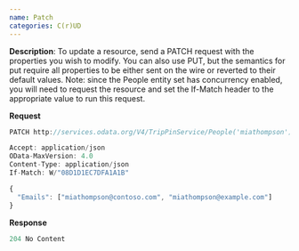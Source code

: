 ```yaml
---
name: Patch
categories: C(r)UD
---
```


**Description**: To update a resource, send a PATCH request with the properties you wish to modify. You can also use PUT, but the semantics for put require all properties to be either sent on the wire or reverted to their default values. Note: since the People entity set has concurrency enabled, you will need to request the resource and set the If-Match header to the appropriate value to run this request.

**Request**

```js
PATCH http://services.odata.org/V4/TripPinService/People('miathompson')

Accept: application/json
OData-MaxVersion: 4.0
Content-Type: application/json
If-Match: W/"08D1D1EC7DFA1A1B"

{
  "Emails": ["miathompson@contoso.com", "miathompson@example.com"]
}
```

**Response**

```js
204 No Content
```

